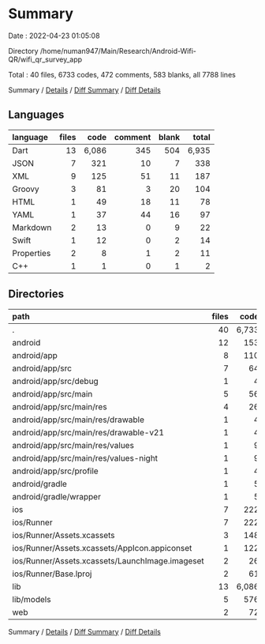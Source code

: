 # Summary

Date : 2022-04-23 01:05:08

Directory /home/numan947/Main/Research/Android-Wifi-QR/wifi_qr_survey_app

Total : 40 files,  6733 codes, 472 comments, 583 blanks, all 7788 lines

Summary / [Details](details.md) / [Diff Summary](diff.md) / [Diff Details](diff-details.md)

## Languages
| language | files | code | comment | blank | total |
| :--- | ---: | ---: | ---: | ---: | ---: |
| Dart | 13 | 6,086 | 345 | 504 | 6,935 |
| JSON | 7 | 321 | 10 | 7 | 338 |
| XML | 9 | 125 | 51 | 11 | 187 |
| Groovy | 3 | 81 | 3 | 20 | 104 |
| HTML | 1 | 49 | 18 | 11 | 78 |
| YAML | 1 | 37 | 44 | 16 | 97 |
| Markdown | 2 | 13 | 0 | 9 | 22 |
| Swift | 1 | 12 | 0 | 2 | 14 |
| Properties | 2 | 8 | 1 | 2 | 11 |
| C++ | 1 | 1 | 0 | 1 | 2 |

## Directories
| path | files | code | comment | blank | total |
| :--- | ---: | ---: | ---: | ---: | ---: |
| . | 40 | 6,733 | 472 | 583 | 7,788 |
| android | 12 | 153 | 53 | 31 | 237 |
| android/app | 8 | 110 | 52 | 20 | 182 |
| android/app/src | 7 | 64 | 49 | 9 | 122 |
| android/app/src/debug | 1 | 4 | 3 | 1 | 8 |
| android/app/src/main | 5 | 56 | 43 | 7 | 106 |
| android/app/src/main/res | 4 | 26 | 32 | 6 | 64 |
| android/app/src/main/res/drawable | 1 | 4 | 7 | 2 | 13 |
| android/app/src/main/res/drawable-v21 | 1 | 4 | 7 | 2 | 13 |
| android/app/src/main/res/values | 1 | 9 | 9 | 1 | 19 |
| android/app/src/main/res/values-night | 1 | 9 | 9 | 1 | 19 |
| android/app/src/profile | 1 | 4 | 3 | 1 | 8 |
| android/gradle | 1 | 5 | 1 | 1 | 7 |
| android/gradle/wrapper | 1 | 5 | 1 | 1 | 7 |
| ios | 7 | 222 | 2 | 9 | 233 |
| ios/Runner | 7 | 222 | 2 | 9 | 233 |
| ios/Runner/Assets.xcassets | 3 | 148 | 0 | 4 | 152 |
| ios/Runner/Assets.xcassets/AppIcon.appiconset | 1 | 122 | 0 | 1 | 123 |
| ios/Runner/Assets.xcassets/LaunchImage.imageset | 2 | 26 | 0 | 3 | 29 |
| ios/Runner/Base.lproj | 2 | 61 | 2 | 2 | 65 |
| lib | 13 | 6,086 | 345 | 504 | 6,935 |
| lib/models | 5 | 576 | 16 | 93 | 685 |
| web | 2 | 72 | 18 | 12 | 102 |

Summary / [Details](details.md) / [Diff Summary](diff.md) / [Diff Details](diff-details.md)